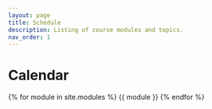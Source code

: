 ```yaml
---
layout: page
title: Schedule
description: Listing of course modules and topics.
nav_order: 1
---
```


# Calendar

{% for module in site.modules %}
{{ module }}
{% endfor %}
